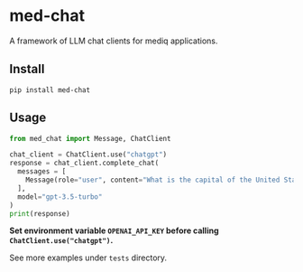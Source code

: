 # med-chat

A framework of LLM chat clients for mediq applications.

## Install

`pip install med-chat`

## Usage

```python
from med_chat import Message, ChatClient

chat_client = ChatClient.use("chatgpt")
response = chat_client.complete_chat(
  messages = [
    Message(role="user", content="What is the capital of the United States?"),
  ],
  model="gpt-3.5-turbo"
)
print(response)
```

**Set environment variable `OPENAI_API_KEY` before calling `ChatClient.use("chatgpt")`.**

See more examples under `tests` directory.
